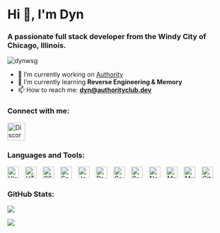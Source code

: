 <h1>Hi 👋, I'm Dyn</h1>
<h3>A passionate full stack developer from the Windy City of Chicago, Illinois.</h3>

<p>
  <img src="https://komarev.com/ghpvc/?username=dynwsg&label=Profile%20views&color=0e75b6&style=flat" alt="dynwsg" />
</p>

- 🔭 I’m currently working on [Authority](https://authoritydev.club)
- 🌱 I’m currently learning **Reverse Engineering & Memory**
- 📫 How to reach me: **dyn@authorityclub.dev**

<h3>Connect with me:</h3>
<p>
  <a href="https://discord.gg/9HTh8YGyGf" target="_blank">
    <img src="https://img.icons8.com/color/48/000000/discord-logo.png" alt="Discord" height="40" width="40" />
  </a>
</p>

<h3>Languages and Tools:</h3>
<p>
  <a href="https://code.visualstudio.com/" target="_blank" rel="noreferrer" style="text-decoration: none;">
    <img alt="Visual Studio Code" width="26px" src="https://cdn.jsdelivr.net/gh/devicons/devicon/icons/vscode/vscode-original.svg" style="padding-right:10px;" />
  </a>
  <a href="https://developer.mozilla.org/en-US/docs/Web/HTML" target="_blank" rel="noreferrer" style="text-decoration: none;">
    <img alt="HTML5" width="26px" src="https://cdn.jsdelivr.net/gh/devicons/devicon/icons/html5/html5-original.svg" style="padding-right:10px;" />
  </a>
  <a href="https://www.w3schools.com/css/" target="_blank" rel="noreferrer" style="text-decoration: none;">
    <img alt="CSS3" width="26px" src="https://cdn.jsdelivr.net/gh/devicons/devicon/icons/css3/css3-original.svg" style="padding-right:10px;" />
  </a>
  <a href="https://sass-lang.com/" target="_blank" rel="noreferrer" style="text-decoration: none;">
    <img alt="Sass" width="26px" src="https://cdn.jsdelivr.net/gh/devicons/devicon/icons/sass/sass-original.svg" style="padding-right:10px;" />
  </a>
  <a href="https://developer.mozilla.org/en-US/docs/Web/JavaScript" target="_blank" rel="noreferrer" style="text-decoration: none;">
    <img alt="JavaScript" width="26px" src="https://cdn.jsdelivr.net/gh/devicons/devicon/icons/javascript/javascript-original.svg" style="padding-right:10px;" />
  </a>
  <a href="https://reactjs.org/" target="_blank" rel="noreferrer" style="text-decoration: none;">
    <img alt="React" width="26px" src="https://cdn.jsdelivr.net/gh/devicons/devicon/icons/react/react-original.svg" style="padding-right:10px;" />
  </a>
  <a href="https://www.gatsbyjs.com/" target="_blank" rel="noreferrer" style="text-decoration: none;">
    <img alt="Gatsby" width="26px" src="https://cdn.jsdelivr.net/gh/devicons/devicon/icons/gatsby/gatsby-original.svg" style="padding-right:10px;" />
  </a>
  <a href="https://graphql.org/" target="_blank" rel="noreferrer" style="text-decoration: none;">
    <img alt="GraphQL" width="26px" src="https://cdn.jsdelivr.net/gh/devicons/devicon/icons/graphql/graphql-plain.svg" style="padding-right:10px;" />
  </a>
  <a href="https://nodejs.org/" target="_blank" rel="noreferrer" style="text-decoration: none;">
    <img alt="Node.js" width="26px" src="https://cdn.jsdelivr.net/gh/devicons/devicon/icons/nodejs/nodejs-original.svg" style="padding-right:10px;" />
  </a>
  <a href="https://www.mongodb.com/" target="_blank" rel="noreferrer" style="text-decoration: none;">
    <img alt="MongoDB" width="26px" src="https://cdn.jsdelivr.net/gh/devicons/devicon/icons/mongodb/mongodb-original.svg" style="padding-right:10px;" />
  </a>
  <a href="https://www.mysql.com/" target="_blank" rel="noreferrer" style="text-decoration: none;">
    <img alt="MySQL" width="26px" src="https://cdn.jsdelivr.net/gh/devicons/devicon/icons/mysql/mysql-original.svg" style="padding-right:10px;" />
  </a>
  <a href="https://git-scm.com/" target="_blank" rel="noreferrer" style="text-decoration: none;">
    <img alt="Git" width="26px" src="https://cdn.jsdelivr.net/gh/devicons/devicon/icons/git/git-original.svg" style="padding-right:10px;" />
  </a>
</p>
<h3>GitHub Stats:</h3>
<p>
  <img src="https://github-readme-stats.vercel.app/api/top-langs?username=dynwsg&show_icons=true&locale=en&layout=compact&theme=dark&cache_buster=1" />
</p>
<p>
  <img src="https://github-readme-stats.vercel.app/api?username=dynwsg&show_icons=true&locale=en&theme=dark&cache_buster=1" />
</p>

